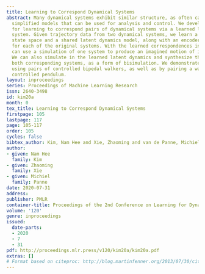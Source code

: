 ```yaml
---
title: Learning to Correspond Dynamical Systems
abstract: Many dynamical systems exhibit similar structure, as often captured by hand-designed
  simplified models that can be used for analysis and control. We develop a method
  for learning to correspond pairs of dynamical systems via a learned latent dynamical
  system. Given trajectory data from two dynamical systems, we learn a shared latent
  state space and a shared latent dynamics model, along with an encoder-decoder pair
  for each of the original systems. With the learned correspondences in place, we
  can use a simulation of one system to produce an imagined motion of its counterpart.
  We can also simulate in the learned latent dynamics and synthesize the motions of
  both corresponding systems, as a form of bisimulation. We demonstrate the approach
  using pairs of controlled bipedal walkers, as well as by pairing a walker with a
  controlled pendulum.
layout: inproceedings
series: Proceedings of Machine Learning Research
issn: 2640-3498
id: kim20a
month: 0
tex_title: Learning to Correspond Dynamical Systems
firstpage: 105
lastpage: 117
page: 105-117
order: 105
cycles: false
bibtex_author: Kim, Nam Hee and Xie, Zhaoming and van de Panne, Michiel
author:
- given: Nam Hee
  family: Kim
- given: Zhaoming
  family: Xie
- given: Michiel
  family: Panne
date: 2020-07-31
address: 
publisher: PMLR
container-title: Proceedings of the 2nd Conference on Learning for Dynamics and Control
volume: '120'
genre: inproceedings
issued:
  date-parts:
  - 2020
  - 7
  - 31
pdf: http://proceedings.mlr.press/v120/kim20a/kim20a.pdf
extras: []
# Format based on citeproc: http://blog.martinfenner.org/2013/07/30/citeproc-yaml-for-bibliographies/
---
```


